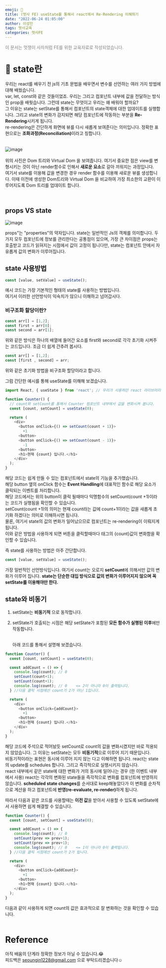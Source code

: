 ```yaml
---
emoji: 🦁
title: (멋사 FE) useState를 통해서 react에서 Re-Rendering 이해하기
date: "2022-06-24 01:05:00"
author: 이성인
tags: 멋사교육
categories: 멋사FE
---
```


<span style="color : gray">이 문서는 멋쟁이 사자처럼 FE를 위한 교육자료로 작성되었습니다.</span>

# 👋 state란

우리는 react를 배우기 전 js의 기초 문법을 배우면서 변수를 선언하는 여러 가지 방법에 대해 배웠습니다. <br>
var, let, const와 같은 것들이었죠. 우리는 그리고 컴포넌트 내부에 값을 전달하는 방식인 prop을 배웟습니다. 그런데 state는 무엇이고 우리는 왜 배워야 할까요?<br>
그 이유는 state는 setState를 통해서 컴포넌트의 state객체에 대한 업데이트를 실행합니다. 그리고 state의 변화가 감지되면 해당 컴포넌트에 작동하는 부분을 <b>Re-Rendering</b>시키게 됩니다.<br>
re-rendering은 간단하게 화면에 뷰를 다시 새롭게 보여준다는 의미입니다. 정확한 표현으로는 <b>조화과정(Reconciliation)</b>이라고 칭합니다.<br><br><br>
![image](https://user-images.githubusercontent.com/77886826/168640944-271d3131-2d5e-4621-992f-1245c8e84c20.png)<br><br>
위의 사진은 Dom 트리와 Virtual Dom 을 보여줍니다. 여기서 중요한 점은 view를 변형시키는 것이 아닌 render함수로 인해서 <b>새로운 요소</b>로 갈아 끼워지는 과정입니다.<br>
여기서 state를 이용해 값을 변경한 경우 render 함수를 이용해 새로운 뷰를 생성합니다. 이때 이전에 생성한 Dom트리와 Virtual Dom 을 비교하여 가장 최소한의 교환이 이루어지도록 Dom 트리를 업데이트 합니다.

<br>

## props VS state

![image](https://user-images.githubusercontent.com/77886826/168646825-4933e3a4-9ee3-4725-870e-1b0180cafe2e.png)

props"는 "properties"의 약자입니다. state는 일반적인 Js의 객체를 의미합니다. 두가지 모두 컴포넌트에 정보를 관리한다는 공통점이 있으며,
가장 큰 차이점은 props는 호출받고 코드가 읽혀지는 시점에서 값이 고정이 됩니다만, state는 컴포넌트 안에서 자유롭게 값의 변화가 이루어집니다.

## state 사용방법

```js
const [value, setValue] = useState();
```

예시 코드는 가장 기본적인 형태의 state를 사용하는 방법입니다. <br>
여기서 이러한 선언방식이 익숙치가 않으니 이해하고 넘어갑시다. <br>

### 비구조화 할당이란?

```js
const arr[] = [1,2];
const first = arr[0];
const second = arr[1];
```

위와 같은 방식은 하나의 배열에 들어간 요소를 first와 second로 각각 초기화 시켜주는 코드입니다. 조금 더 쉽게 간추려 봅시다.

```js
const arr[] = [1,2];
const [first , second] = arr;

```

위와 같은 초기화 방법을 비구조화 할당이라고 합니다.

그럼 간단한 예시를 통해 useState를 이해해 보겠습니다.

```js
import React, { useState } from 'react'; // 우리가 사용하던 react 라이브러리에서 동일하게 useState 를 import 해줍니다. 반드시 {}를 사용합니다.

function Counter() {
  // count와 setCount를 통해서 Counter 컴포넌트 내부에서 값을 변화시켜 봅니다.
  const [count, setCount] = useState(0);

  return (
    <div>
      <button onClick={() => setCount(count + 1)}>
        +1
      <button>
      <button onClick={() => setCount(count - 1)}>
        -1
      <button>
      <h1>현재 {count} 입니다.</h1>
    </div>
  );
}

```

해당 코드는 쉽게 만들 수 있는 컴포넌트에서 state의 기능을 추가했습니다. <br>
해당 button 옆의 onClick 함수는 <b>Event Handling</b>에 대표적인 함수로 해당 요소가 클릭되는 이벤트를 처리합니다. <br>
해당 코드에서는 위의 button이 클릭 될때마다 익명함수의 setCount(count +1)이라는 코드가 실행됨을 확인할 수 있습니다. <br>
setCount(count +1)의 의미는 현재 count라는 값에 count+1이라는 값을 새롭게 초기화 하겠다는 의미로 이해하시면 됩니다. <br>
물론, 여기서 state의 값의 변화가 일어났으므로 컴포넌트는 re-rendering이 이뤄지게 됩니다.
<br>
이와 같은 방법을 사용하게 되면 버튼을 클릭할때마다 태그의 {count}값이 변화함을 확인할 수 있습니다.

즉 state를 사용하는 방법은 아주 간단합니다.

```js
const [value, setValue] = useState();
```

가장 일반적인 선언방식입니다. 여기서 count는 오로지 <b>setCount</b>에 의해서만 값의 변화가 이루어 집니다.
<b>state는 단순한 대입 방식으로 값의 변화가 이루어지지 않으며 꼭 setState를 이용해야만 한다. </b>

## state와 비동기

1.  setState는 <b>비동기적</b> 으로 동작합니다.
2.  setState가 호출되는 시점은 해당 setState가 포함된 <b>모든 함수가 실행된 이후</b>에만 작동합니다.

    <br>
    아래 코드를 통해서 설명해 보겠습니다.

```js
function Counter() {
  const [count, setCount] = useState(0);

  const addCount = () => {
    console.log(count); // 0
    setCount(count+1);
    setCount(count+1);
    console.log(count); // 0    <= 2이 아니라 0이 출력됩니다.
  } //다음 클릭 시점에선 count가 2가 아닌 1입니다.

  return (
    <div>
      <button onClick={addCount}>
        +1
      <button>
      <h1>현재 {count} 입니다.</h1>
    </div>
  );
}

```

해당 코드에 주석으로 적어놨듯 setCount로 count의 값을 변화시켰지만 바로 적용되지 않았습니다. 그 이유는 setState는 모두 <b>비동기적</b>으로 이루어 지기 때문입니다.<br>
비동기적이라는 표현은 동시에 이루어 지지 않는 다고 이해하면 됩니다. react는 state의 update를 schedules 합니다. 그리고 즉각적으로 실행시키지 않습니다.<br>
react 내부에서 같은 state에 대한 변화가 거의 동시에 일어나는 경우 (한 이벤트 내부에서 사용) react는 각각의 변화된 state들을 즉각적으로 변화를 컴포넌트에 반영하지 않습니다. <b>scheduled state changes</b>를 순서대로 keep해놓았다가 이 변화를 순차적으로 계산을 하고 컴포넌트에 <b>반영(re-evaluate, re-render)</b>하게 됩니다.

따라서 다음과 같은 코드를 사용할때는 <b>이전 값</b>을 받아서 사용할 수 있도록 setState에서 사용하면 쉽게 해결할 수 있습니다.

```js
function Counter() {
  const [count, setCount] = useState(0);

  const addCount = () => {
    console.log(count); // 0
    setCount(prev => prev+1);
    setCount(prev => prev+1);
    console.log(count); // 0    <= 1이 아니라 0이 출력됩니다.
  } //다음 클릭 시점에선 count가 2가 됩니다.

  return (
    <div>
      <button onClick={addCount}>
        +1
      <button>
      <h1>현재 {count} 입니다.</h1>
    </div>
  );
}

```

다음과 같이 사용하게 되면 count의 값은 효과적으로 잘 변화하는 것을 확인할 수 있습니다.
<br>
<br>

# Reference

아직 배움의 단계라 정확한 정보가 아닐 수 있습니다.😂  
피드백은 seoungin1228@gmail.com 으로 부탁드리겠습니다☺️
